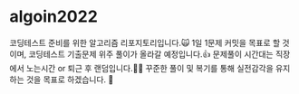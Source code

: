 # algoin2022
코딩테스트 준비를 위한 알고리즘 리포지토리입니다.🙀
1일 1문제 커밋을 목표로 할 것이며, 코딩테스트 기출문제 위주 풀이가 올라갈 예정입니다.👍
문제풀이 시간대는 직장에서 노는시간 or 퇴근 후 랜덤입니다.🐱‍👤
꾸준한 풀이 및 복기를 통해 실전감각을 유지하는 것을 목표로 하겠습니다. 🔰
